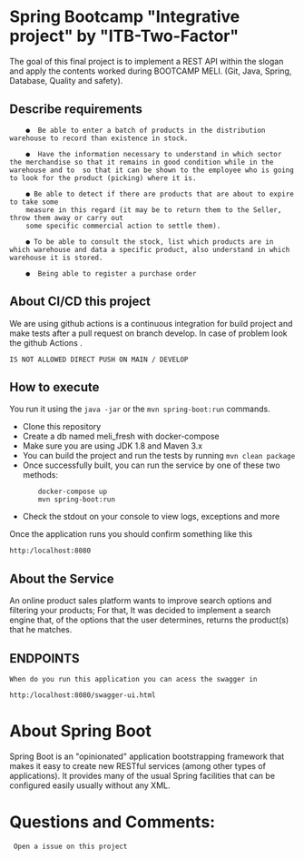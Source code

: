 # Spring Bootcamp "Integrative project" by "ITB-Two-Factor"


The goal of this final project is to implement a REST API within the slogan and apply
the contents worked during BOOTCAMP MELI. (Git, Java, Spring, Database,
Quality and safety).


## Describe requirements



```
    ●  Be able to enter a batch of products in the distribution warehouse to record than existence in stock.

    ●  Have the information necessary to understand in which sector the merchandise so that it remains in good condition while in the warehouse and to  so that it can be shown to the employee who is going to look for the product (picking) where it is.
  
    ● Be able to detect if there are products that are about to expire to take some
    measure in this regard (it may be to return them to the Seller, throw them away or carry out
    some specific commercial action to settle them).

    ● To be able to consult the stock, list which products are in which warehouse and data a specific product, also understand in which warehouse it is stored.

    ●  Being able to register a purchase order

```
## About CI/CD this project
 We are using github actions is a continuous integration for build project and make tests after a pull request on branch develop. In case of problem look the github Actions .

    IS NOT ALLOWED DIRECT PUSH ON MAIN / DEVELOP


## How to execute 

You run it using the ```java -jar``` or the ```mvn spring-boot:run``` commands.

* Clone this repository 
* Create a db named meli_fresh with docker-compose
* Make sure you are using JDK 1.8 and Maven 3.x
* You can build the project and run the tests by running ```mvn clean package```
* Once successfully built, you can run the service by one of these two methods:
```
       docker-compose up 
       mvn spring-boot:run 
```
* Check the stdout on your console to view logs, exceptions  and more 

Once the application runs you should confirm  something like this

```
http:/localhost:8080
```

## About the Service

An online product sales platform wants to improve search options and
filtering your products; For that, It was decided to implement a search engine that,
of the options that the user determines, returns the product(s) that he
matches.

## ENDPOINTS 

    When do you run this application you can acess the swagger in

```
http:/localhost:8080/swagger-ui.html
```

# About Spring Boot

Spring Boot is an "opinionated" application bootstrapping framework that makes it easy to create new RESTful services (among other types of applications). It provides many of the usual Spring facilities that can be configured easily usually without any XML. 



# Questions and Comments:
     Open a issue on this project 

